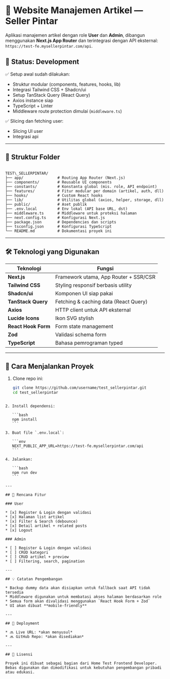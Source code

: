 # 📰 Website Manajemen Artikel — Seller Pintar

Aplikasi manajemen artikel dengan role **User** dan **Admin**, dibangun menggunakan **Next.js App Router** dan terintegrasi dengan API eksternal:  
`https://test-fe.mysellerpintar.com/api`.

## 🚧 Status: Development

✅ Setup awal sudah dilakukan:

- Struktur modular (components, features, hooks, lib)
- Integrasi Tailwind CSS + Shadcn/ui
- Setup TanStack Query (React Query)
- Axios instance siap
- TypeScript + Linter
- Middleware route protection dimulai (`middleware.ts`)

✅ Slicing dan fetching user:

- Slicing UI user
- Integrasi api

---

## 🧱 Struktur Folder

```

TEST\_SELLERPINTAR/
├── app/               # Routing App Router (Next.js)
├── components/        # Reusable UI components
├── constants/         # Konstanta global (mis. role, API endpoint)
├── features/          # Fitur modular per domain (artikel, auth, dll)
├── hooks/             # Custom React hooks
├── lib/               # Utilitas global (axios, helper, storage, dll)
├── public/            # Aset publik
├── .env.local         # Env lokal (API base URL, dst)
├── middleware.ts      # Middleware untuk proteksi halaman
├── next.config.ts     # Konfigurasi Next.js
├── package.json       # Dependencies dan scripts
├── tsconfig.json      # Konfigurasi TypeScript
└── README.md          # Dokumentasi proyek ini

```

---

## 🛠 Teknologi yang Digunakan

| Teknologi           | Fungsi                                |
| ------------------- | ------------------------------------- |
| **Next.js**         | Framework utama, App Router + SSR/CSR |
| **Tailwind CSS**    | Styling responsif berbasis utility    |
| **Shadcn/ui**       | Komponen UI siap pakai                |
| **TanStack Query**  | Fetching & caching data (React Query) |
| **Axios**           | HTTP client untuk API eksternal       |
| **Lucide Icons**    | Ikon SVG stylish                      |
| **React Hook Form** | Form state management                 |
| **Zod**             | Validasi schema form                  |
| **TypeScript**      | Bahasa pemrograman typed              |

---

## 🔧 Cara Menjalankan Proyek

1. Clone repo ini:
   ```bash
   git clone https://github.com/username/test_sellerpintar.git
   cd test_sellerpintar
   ```

````

2. Install dependensi:

   ```bash
   npm install
   ```

3. Buat file `.env.local`:

   ```env
   NEXT_PUBLIC_APP_URL=https://test-fe.mysellerpintar.com/api
   ```

4. Jalankan:

   ```bash
   npm run dev
   ```

---

## 📌 Rencana Fitur

### User

* [x] Register & Login dengan validasi
* [x] Halaman list artikel
* [x] Filter & Search (debounce)
* [x] Detail artikel + related posts
* [x] Logout

### Admin

* [ ] Register & Login dengan validasi
* [ ] CRUD kategori
* [ ] CRUD artikel + preview
* [ ] Filtering, search, pagination

---

## 💡 Catatan Pengembangan

* Backup dummy data akan disiapkan untuk fallback saat API tidak tersedia
* Middleware digunakan untuk membatasi akses halaman berdasarkan role
* Semua form akan divalidasi menggunakan `React Hook Form + Zod`
* UI akan dibuat **mobile-friendly**

---

## 📂 Deployment

* 🔜 Live URL: *akan menyusul*
* 🔜 GitHub Repo: *akan disediakan*

---

## 📄 Lisensi

Proyek ini dibuat sebagai bagian dari Home Test Frontend Developer. Bebas digunakan dan dimodifikasi untuk kebutuhan pengembangan pribadi atau edukasi.
````

